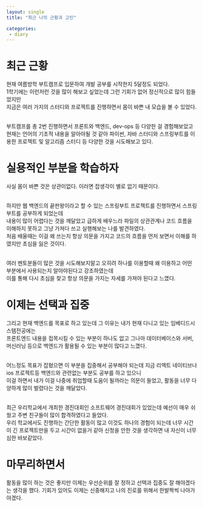 ```yaml
---
layout: single
title: "최근 나의 근황과 고민"

categories:
 - diary
---
```


# 최근 근황
현재 여름방학 부트캠프로 입문하여 개발 공부를 시작한지 5달정도 되었다. <br>
1학기에는 이런저런 것을 많이 해보고 싶었는데 그런 기회가 없어 정신적으로 많이 힘들었지만 <br>
지금은 여러 가지의 스터디와 프로젝트를 진행하면서 몸이 바쁜 내 모습을 볼 수 있었다. <br> <br>

부트캠프를 총 2번 진행하면서 프론트와 백엔드, dev-ops 등 다양한 걸 경험해보았고 <br>
현재는 언어의 기초적 내용을 알아야될 것 같아 파이썬, 자바 스터디와 스프링부트를 이용한 프로젝트 및 알고리즘 스터디 등 다양한 것을 시도해보고 있다. <br>

# 실용적인 부분을 학습하자
사실 몸이 바쁜 것은 상관이없다. 이러면 잡생각이 별로 없기 때문이다. <br> <br>

하지만 웹 백엔드의 끝판왕이라고 할 수 있는 스프링부트 프로젝트를 진행하면서 스프링부트를 공부하게 되었는데 <br>
내용이 많이 어렵다는 것을 깨달았고 급하게 배우느라 파일의 상관관계나 코드 흐름을 이해하지 못하고 그냥 가져다 쓰고 실행해보는 나를 발견하였다. <br>
처음 배울때는 이걸 왜 쓰는지 항상 의문을 가지고 코드의 흐름을 먼저 보면서 이해를 하였지만 초심을 잃은 것이다. <br> <br>

여러 멘토분들이 많은 것을 시도해보지말고 오히려 하나를 이용할때 왜 이용하고 어떤 부분에서 사용되는지 알아야된다고 강조하였는데 <br>
이를 통해 다시 초심을 찾고 항상 의문을 가지는 자세를 가져야 된다고 느꼈다. <br>

# 이제는 선택과 집중
그리고 현재 백엔드를 목표로 하고 있는데 그 이유는 내가 현재 다니고 있는 임베디드시스템전공에는 <br>
프론트엔드 내용을 접목시킬 수 있는 부분이 하나도 없고 그나마 데이터베이스와 서버, 머신러닝 등으로 백엔드가 활용될 수 있는 부분이 많다고 느꼈다. <br> <br>

어느정도 목표가 잡혔으면 이 부분을 집중해서 공부해야 되는데 지금 리액트 네이티브나 ios 프로젝트등 백엔드와 관련없는 부분도 공부를 하고 있으니 <br>
이걸 하면서 내가 이걸 나중에 취업할때 도움이 될까라는 의문이 들었고, 활동을 너무 다양하게 많이 벌렸다는 것을 깨달았다. <br> <br>

최근 우리학교에서 개최한 경진대회인 소프트웨어 경진대회가 있었는데 예선이 매우 쉬웠고 주변 친구들이 많이 합격하였다고 들었다. <br>
우리 학교에서도 진행하는 간단한 활동이 많고 이것도 하나의 경험이 되는데 너무 시간이 긴 프로젝트만을 두고 시간이 없을거 같아 신청을 안한 것을 생각하면 내 자신이 너무 심한 바보같았다. <br>

# 마무리하면서
활동을 많이 하는 것은 좋지만 이제는 우선순위를 잘 정하고 선택과 집중도 잘 해야겠다는 생각을 했다. 기회가 있어도 이제는 신중해지고 나의 진로를 위해서 한발짝씩 나아가야겠다.
